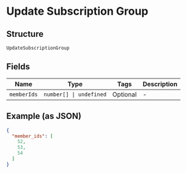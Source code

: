 
# Update Subscription Group

## Structure

`UpdateSubscriptionGroup`

## Fields

| Name | Type | Tags | Description |
|  --- | --- | --- | --- |
| `memberIds` | `number[] \| undefined` | Optional | - |

## Example (as JSON)

```json
{
  "member_ids": [
    52,
    53,
    54
  ]
}
```

